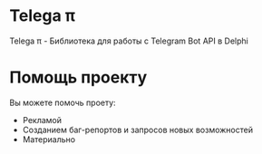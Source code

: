 # Telega π #

Telega π - Библиотека для работы с Telegram Bot API в Delphi

# Помощь проекту #

Вы можете помочь проету:

* Рекламой
* Созданием баг-репортов и запросов новых возможностей
* Материально
